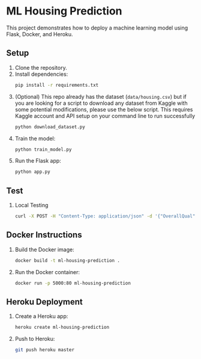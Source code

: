 # ML Housing Prediction

This project demonstrates how to deploy a machine learning model using Flask, Docker, and Heroku.

## Setup

1. Clone the repository.
2. Install dependencies:
   ```bash
   pip install -r requirements.txt
   ```
3. (Optional) This repo already has the dataset (`data/housing.csv`) but if you are looking for a script to download any dataset from Kaggle with some potential modifications, please use the below script. This requires Kaggle account and API setup on your command line to run successfully
   ```bash
   python download_dataset.py
   ```
4. Train the model:
   ```bash
   python train_model.py
   ```
5. Run the Flask app:
   ```bash
   python app.py
   ```

## Test
1. Local Testing
   ```bash
   curl -X POST -H "Content-Type: application/json" -d '{"OverallQual": 7, "GrLivArea": 1710, "GarageCars": 2, "GarageArea": 548, "TotalBsmtSF": 856, "FullBath": 2, "1stFlrSF": 856, "TotRmsAbvGrd": 8, "YearBuilt": 2003, "YearRemodAdd": 2003}' http://localhost:6000/predict
   ```

## Docker Instructions

1. Build the Docker image:
   ```bash
   docker build -t ml-housing-prediction .
   ```
2. Run the Docker container:
   ```bash
   docker run -p 5000:80 ml-housing-prediction
   ```

## Heroku Deployment

1. Create a Heroku app:
   ```bash
   heroku create ml-housing-prediction
   ```
2. Push to Heroku:
   ```bash
   git push heroku master
   ```